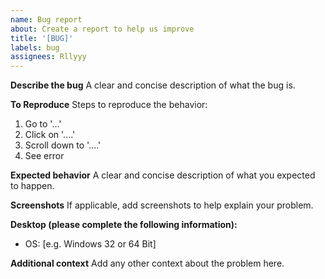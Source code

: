 ```yaml
---
name: Bug report
about: Create a report to help us improve
title: '[BUG]'
labels: bug
assignees: Rllyyy
---
```


**Describe the bug**
A clear and concise description of what the bug is.

**To Reproduce**
Steps to reproduce the behavior:

1. Go to '...'
2. Click on '....'
3. Scroll down to '....'
4. See error

**Expected behavior**
A clear and concise description of what you expected to happen.

**Screenshots**
If applicable, add screenshots to help explain your problem.

**Desktop (please complete the following information):**

- OS: [e.g. Windows 32 or 64 Bit]

**Additional context**
Add any other context about the problem here.
